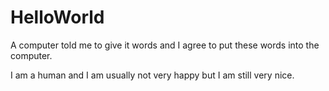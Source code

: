 # HelloWorld
A computer told me to give it words and I agree to put these words into the computer. 

I am a human and I am usually not very happy but I am still very nice. 
